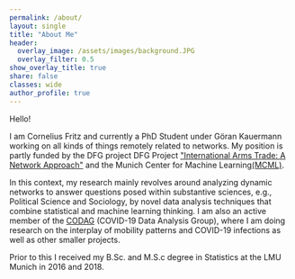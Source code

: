 ```yaml
---
permalink: /about/
layout: single
title: "About Me"
header:
  overlay_image: /assets/images/background.JPG
  overlay_filter: 0.5
show_overlay_title: true
share: false
classes: wide
author_profile: true  
---
```


Hello! 

I am Cornelius Fritz and currently a PhD Student under Göran Kauermann working on all kinds of things remotely related to networks. My position is partly funded by the DFG project DFG Project ["International Arms Trade: A Network Approach"](https://www.arms-trade-research.uni-muenchen.de/index.html) and the  Munich Center for Machine Learning[(MCML)](https://mcml.ai/). 

In this context, my research mainly revolves around analyzing dynamic networks to answer questions posed within substantive sciences, e.g., Political Science and Sociology, by novel data analysis techniques that combine statistical and machine learning thinking. I am also an active member of the [CODAG](https://www.covid19.statistik.uni-muenchen.de/index.html) (COVID-19 Data Analysis Group), where I am doing research on the interplay of mobility patterns and COVID-19 infections as well as other smaller projects. 

Prior to this I received my B.Sc. and M.S.c degree in Statistics at the LMU Munich in 2016 and 2018.
